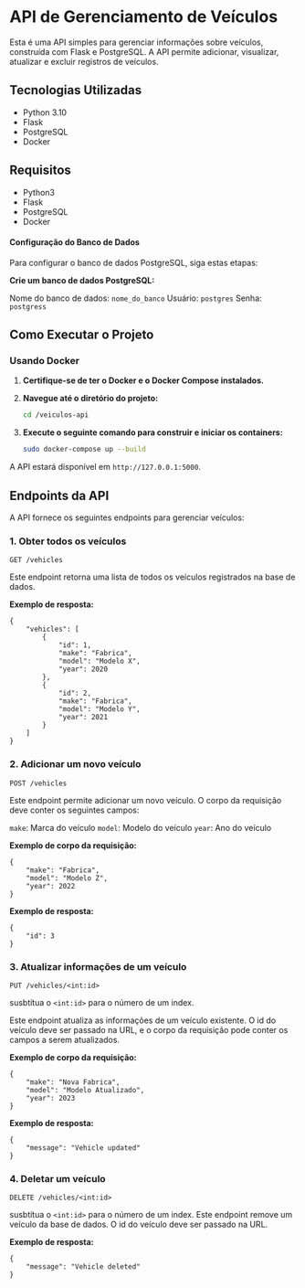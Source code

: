 # API de Gerenciamento de Veículos

Esta é uma API simples para gerenciar informações sobre veículos, construída com Flask e PostgreSQL. A API permite adicionar, visualizar, atualizar e excluir registros de veículos.

## Tecnologias Utilizadas

- Python 3.10
- Flask
- PostgreSQL
- Docker

## Requisitos
- Python3
- Flask
- PostgreSQL
- Docker

#### Configuração do Banco de Dados
Para configurar o banco de dados PostgreSQL, siga estas etapas:

**Crie um banco de dados PostgreSQL:**

Nome do banco de dados: ```nome_do_banco```
Usuário: ```postgres```
Senha: ```postgress```



## Como Executar o Projeto

### Usando Docker

1. **Certifique-se de ter o Docker e o Docker Compose instalados.**
2. **Navegue até o diretório do projeto:**
   ```bash
   cd /veiculos-api
   ```

3. **Execute o seguinte comando para construir e iniciar os containers:**
   ```bash
   sudo docker-compose up --build
   ```

A API estará disponível em `http://127.0.0.1:5000`.

## Endpoints da API

A API fornece os seguintes endpoints para gerenciar veículos:

### 1. Obter todos os veículos

```http
GET /vehicles
```
Este endpoint retorna uma lista de todos os veículos registrados na base de dados.

**Exemplo de resposta:**
```
{
    "vehicles": [
        {
            "id": 1,
            "make": "Fabrica",
            "model": "Modelo X",
            "year": 2020
        },
        {
            "id": 2,
            "make": "Fabrica",
            "model": "Modelo Y",
            "year": 2021
        }
    ]
}
```
### 2. Adicionar um novo veículo
```
POST /vehicles
```
Este endpoint permite adicionar um novo veículo. O corpo da requisição deve conter os seguintes campos:

```make```: Marca do veículo
```model```: Modelo do veículo
```year```: Ano do veículo

**Exemplo de corpo da requisição:**
```
{
    "make": "Fabrica",
    "model": "Modelo Z",
    "year": 2022
}
```
**Exemplo de resposta:**
```
{
    "id": 3
}
```

### 3. Atualizar informações de um veículo
```
PUT /vehicles/<int:id>
```
susbtítua o ```<int:id>``` para o número de um index.

Este endpoint atualiza as informações de um veículo existente. O id do veículo deve ser passado na URL, e o corpo da requisição pode conter os campos a serem atualizados.

**Exemplo de corpo da requisição:**
```
{
    "make": "Nova Fabrica",
    "model": "Modelo Atualizado",
    "year": 2023
}
```

**Exemplo de resposta:**
```
{
    "message": "Vehicle updated"
}
```

### 4. Deletar um veículo
```
DELETE /vehicles/<int:id>
```
susbtítua o ```<int:id>``` para o número de um index.
Este endpoint remove um veículo da base de dados. O id do veículo deve ser passado na URL.

**Exemplo de resposta:**
```
{
    "message": "Vehicle deleted"
}
```

